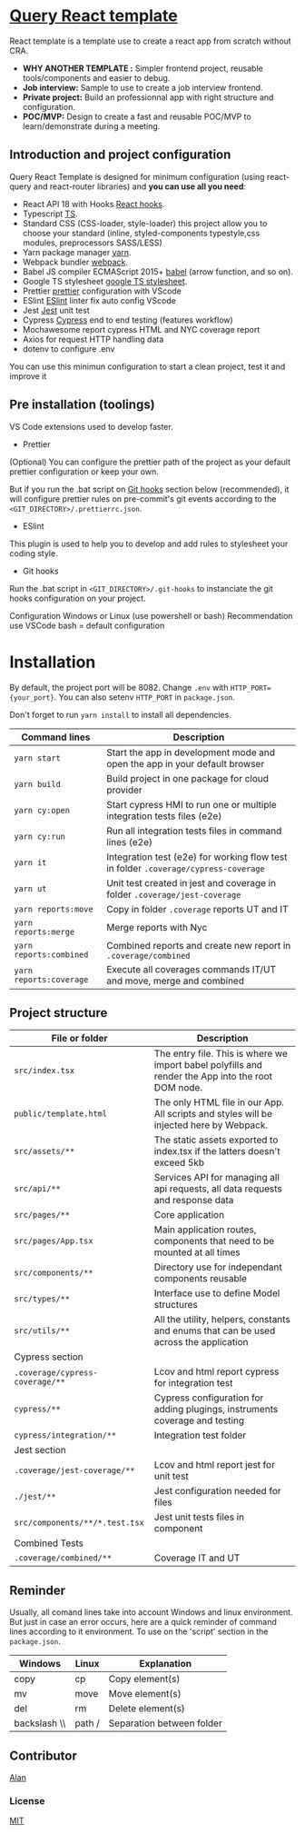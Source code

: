 # [Query React template](https://github.com/alanlachkar/queryReactTemplate/)

React template is a template use to create a react app from scratch without CRA.

- **WHY ANOTHER TEMPLATE :** Simpler frontend project, reusable tools/components and easier to debug.
- **Job interview:** Sample to use to create a job interview frontend.
- **Private project:** Build an professionnal app with right structure and configuration.
- **POC/MVP:** Design to create a fast and reusable POC/MVP to learn/demonstrate during a meeting.

## Introduction and project configuration

Query React Template is designed for minimum configuration (using react-query and react-router libraries) and **you can use all you need**:

- React API 18 with Hooks [React hooks](https://fr.reactjs.org/docs/hooks-intro.html).
- Typescript [TS](https://www.typescriptlang.org/).
- Standard CSS (CSS-loader, style-loader) this project allow you to choose your standard (inline, styled-components typestyle,css modules, preprocessors SASS/LESS)
- Yarn package manager [yarn](https://yarnpkg.com/).
- Webpack bundler [webpack](https://webpack.js.org/).
- Babel JS compiler ECMAScript 2015+ [babel](https://babeljs.io/docs/en/) (arrow function, and so on).
- Google TS stylesheet [google TS stylesheet](https://google.github.io/styleguide/tsguide.html).
- Prettier [prettier](https://prettier.io/) configuration with VScode
- ESlint [ESlint](https://eslint.org/) linter fix auto config VScode
- Jest [Jest](https://jestjs.io/fr/) unit test
- Cypress [Cypress](https://www.cypress.io/) end to end testing (features workflow)
- Mochawesome report cypress HTML and NYC coverage report
- Axios for request HTTP handling data
- dotenv to configure .env

You can use this minimun configuration to start a clean project, test it and improve it

## Pre installation (toolings)

VS Code extensions used to develop faster.

- Prettier

(Optional) You can configure the prettier path of the project as your default prettier configuration or keep your own.

But if you run the .bat script on [Git hooks](#git-hooks) section below (recommended), it will configure prettier rules on pre-commit's git events according to the `<GIT_DIRECTORY>/.prettierrc.json`.

- ESlint

This plugin is used to help you to develop and add rules to stylesheet your coding style.

<a name='git-hooks'></a>

- Git hooks

Run the .bat script in `<GIT_DIRECTORY>/.git-hooks` to instanciate the git hooks configuration on your project.

Configuration Windows or Linux (use powershell or bash)
Recommendation use VSCode bash = default configuration

# Installation

By default, the project port will be 8082. Change `.env` with `HTTP_PORT={your_port}`. You can also setenv `HTTP_PORT` in `package.json`.

Don't forget to run `yarn install` to install all dependencies.

| Command lines           | Description                                                                         |
| ----------------------- | ----------------------------------------------------------------------------------- |
| `yarn start`            | Start the app in development mode and open the app in your default browser          |
| `yarn build`            | Build project in one package for cloud provider                                     |
| `yarn cy:open`          | Start cypress HMI to run one or multiple integration tests files (e2e)              |
| `yarn cy:run`           | Run all integration tests files in command lines (e2e)                              |
| `yarn it`               | Integration test (e2e) for working flow test in folder `.coverage/cypress-coverage` |
| `yarn ut`               | Unit test created in jest and coverage in folder `.coverage/jest-coverage`          |
| `yarn reports:move`     | Copy in folder `.coverage` reports UT and IT                                        |
| `yarn reports:merge`    | Merge reports with Nyc                                                              |
| `yarn reports:combined` | Combined reports and create new report in `.coverage/combined`                      |
| `yarn reports:coverage` | Execute all coverages commands IT/UT and move, merge and combined                   |

## Project structure

| File or folder                  | Description                                                                                        |
| ------------------------------- | -------------------------------------------------------------------------------------------------- |
| `src/index.tsx`                 | The entry file. This is where we import babel polyfills and render the App into the root DOM node. |
| `public/template.html`          | The only HTML file in our App. All scripts and styles will be injected here by Webpack.            |
| `src/assets/**`                 | The static assets exported to index.tsx if the latters doesn't exceed 5kb                          |
| `src/api/**`                    | Services API for managing all api requests, all data requests and response data                    |
| `src/pages/**`                  | Core application                                                                                   |
| `src/pages/App.tsx`             | Main application routes, components that need to be mounted at all times                           |
| `src/components/**`             | Directory use for independant components reusable                                                  |
| `src/types/**`                  | Interface use to define Model structures                                                           |
| `src/utils/**`                  | All the utility, helpers, constants and enums that can be used across the application              |
| Cypress section                 |                                                                                                    |
| `.coverage/cypress-coverage/**` | Lcov and html report cypress for integration test                                                  |
| `cypress/**`                    | Cypress configuration for adding plugings, instruments coverage and testing                        |
| `cypress/integration/**`        | Integration test folder                                                                            |
| Jest section                    |                                                                                                    |
| `.coverage/jest-coverage/**`    | Lcov and html report jest for unit test                                                            |
| `./jest/**`                     | Jest configuration needed for files                                                                |
| `src/components/**/*.test.tsx`  | Jest unit tests files in component                                                                 |
| Combined Tests                  |                                                                                                    |
| `.coverage/combined/**`         | Coverage IT and UT                                                                                 |

## Reminder

Usually, all comand lines take into account Windows and linux environment. But just in case an error occurs, here are a quick reminder of command lines according to it environment. To use on the 'script' section in the `package.json`.

| Windows        | Linux  | Explanation               |
| -------------- | ------ | ------------------------- |
| copy           | cp     | Copy element(s)           |
| mv             | move   | Move element(s)           |
| del            | rm     | Delete element(s)         |
| backslash \\\  | path / | Separation between folder |

## Contributor

[Alan](https://github.com/alanlachkar)

### License

[MIT](https://opensource.org/licenses/MIT)
